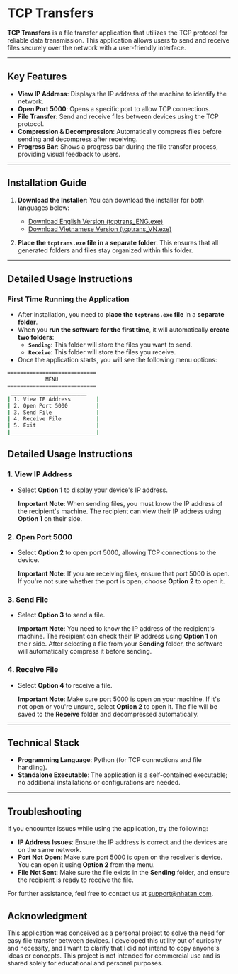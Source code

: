 # TCP Transfers

**TCP Transfers** is a file transfer application that utilizes the TCP protocol for reliable data transmission. This application allows users to send and receive files securely over the network with a user-friendly interface.

---

## Key Features

- **View IP Address**: Displays the IP address of the machine to identify the network.
- **Open Port 5000**: Opens a specific port to allow TCP connections.
- **File Transfer**: Send and receive files between devices using the TCP protocol.
- **Compression & Decompression**: Automatically compress files before sending and decompress after receiving.
- **Progress Bar**: Shows a progress bar during the file transfer process, providing visual feedback to users.

---

## Installation Guide

1. **Download the Installer**: You can download the installer for both languages below:
   - [Download English Version (tcptrans_ENG.exe)](https://github.com/NguyenAn2812/TCP-TRANSFERS/releases/download/v1.0.0/TCPtransmits_ENG.exe)
   - [Download Vietnamese Version (tcptrans_VN.exe)](#)

2. **Place the `tcptrans.exe` file in a separate folder**. This ensures that all generated folders and files stay organized within this folder.


---

## Detailed Usage Instructions

### First Time Running the Application

- After installation, you need to **place the `tcptrans.exe` file** in a **separate folder**.
- When you **run the software for the first time**, it will automatically **create two folders**:
  - **`Sending`**: This folder will store the files you want to send.
  - **`Receive`**: This folder will store the files you receive.
- Once the application starts, you will see the following menu options:

```bash
============================
            MENU
============================
 ________________________
| 1. View IP Address        |
| 2. Open Port 5000         |
| 3. Send File              |
| 4. Receive File           |
| 5. Exit                   |
|___________________________|

```
## Detailed Usage Instructions

### 1. View IP Address
- Select **Option 1** to display your device's IP address.
  
  **Important Note**: When sending files, you must know the IP address of the recipient's machine. The recipient can view their IP address using **Option 1** on their side.

### 2. Open Port 5000
- Select **Option 2** to open port 5000, allowing TCP connections to the device.

  **Important Note**: If you are receiving files, ensure that port 5000 is open. If you're not sure whether the port is open, choose **Option 2** to open it.

### 3. Send File
- Select **Option 3** to send a file.

  **Important Note**: You need to know the IP address of the recipient's machine. The recipient can check their IP address using **Option 1** on their side. After selecting a file from your **Sending** folder, the software will automatically compress it before sending.

### 4. Receive File
- Select **Option 4** to receive a file.

  **Important Note**: Make sure port 5000 is open on your machine. If it's not open or you're unsure, select **Option 2** to open it. The file will be saved to the **Receive** folder and decompressed automatically.

---

## Technical Stack
- **Programming Language**: Python (for TCP connections and file handling).
- **Standalone Executable**: The application is a self-contained executable; no additional installations or configurations are needed.

---

## Troubleshooting
If you encounter issues while using the application, try the following:

- **IP Address Issues**: Ensure the IP address is correct and the devices are on the same network.
- **Port Not Open**: Make sure port 5000 is open on the receiver's device. You can open it using **Option 2** from the menu.
- **File Not Sent**: Make sure the file exists in the **Sending** folder, and ensure the recipient is ready to receive the file.

For further assistance, feel free to contact us at [support@nhatan.com](mailto:nguyentrannhatan2812@gmail.com).

## Acknowledgment
This application was conceived as a personal project to solve the need for easy file transfer between devices. I developed this utility out of curiosity and necessity, and I want to clarify that I did not intend to copy anyone's ideas or concepts. This project is not intended for commercial use and is shared solely for educational and personal purposes.

